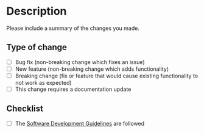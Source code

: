 # Description

Please include a summary of the changes you made.

## Type of change

- [ ] Bug fix (non-breaking change which fixes an issue)
- [ ] New feature (non-breaking change which adds functionality)
- [ ] Breaking change (fix or feature that would cause existing functionality to not work as expected)
- [ ] This change requires a documentation update

## Checklist

- [ ] The [Software Development Guidelines](
https://www.notion.so/Arkad-Software-Development-Guidelines-214cfe3cc9fb809082a0d15d3e6036cc) are followed
